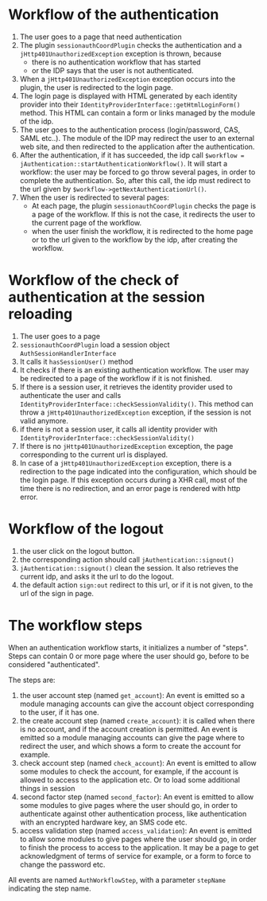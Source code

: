 Workflow of the authentication
===============================

1. The user goes to a page that need authentication
2. The plugin `sessionauthCoordPlugin` checks the authentication
   and a `jHttp401UnauthorizedException` exception is thrown, because
   - there is no authentication workflow that has started
   - or the IDP says that the user is not authenticated.
2. When a `jHttp401UnauthorizedException` exception occurs into the plugin,
   the user is redirected to the login page.
3. The login page is displayed with HTML generated by each identity provider
   into their `IdentityProviderInterface::getHtmlLoginForm()` method.
   This HTML can contain a form or links managed by the module of the idp.
4. The user goes to the authentication process (login/password, CAS, SAML etc..).
   The module of the IDP may redirect the user to an external web site, and
   then redirected to the application after the authentication.
5. After the authentication, if it has succeeded, the idp call `$workflow = jAuthentication::startAuthenticationWorkflow()`.
   It will start a workflow: the user may be forced to go throw several pages,
   in order to complete the authentication. So, after this call, the idp must
   redirect to the url given by `$workflow->getNextAuthenticationUrl()`.
6. When the user is redirected to several pages:
   - At each page, the plugin `sessionauthCoordPlugin` checks the page is a page of
     the workflow. If this is not the case, it redirects the user to the current page
     of the workflow.
   - when the user finish the workflow, it is redirected to the home page or to
     the url given to the workflow by the idp, after creating the workflow.


Workflow of the check of authentication at the session reloading
================================================================

1. The user goes to a page
2. `sessionauthCoordPlugin` load a session object `AuthSessionHandlerInterface`
3. It calls it `hasSessionUser()` method
4. It checks if there is an existing authentication workflow. The user may be redirected
   to a page of the workflow if it is not finished.
4. If there is a session user, it retrieves the identity provider used to authenticate the
   user and calls `IdentityProviderInterface::checkSessionValidity()`. This method
   can throw a `jHttp401UnauthorizedException` exception, if the session is not valid anymore.
5. if there is not a session user, it calls all identity provider with
   `IdentityProviderInterface::checkSessionValidity()`
6. If there is no `jHttp401UnauthorizedException` exception, the page corresponding
   to the current url is displayed.
6. In case of a `jHttp401UnauthorizedException` exception, there is a redirection to
   the page indicated into the configuration, which should be the login page.
   If this exception occurs during a XHR call, most of the time there is no redirection, 
   and an error page is rendered with http error.



Workflow of the logout
======================

1. the user click on the logout button.
2. the corresponding action should call `jAuthentication::signout()`
3. `jAuthentication::signout()` clean the session. It also retrieves the current
   idp, and asks it the url to do the logout.
4. the default action `sign:out` redirect to this url, or if it is not given, to
   the url of the sign in page.


The workflow steps
==================

When an authentication workflow starts, it initializes a number of "steps".
Steps can contain 0 or more page where the user should go, before to be considered
"authenticated".

The steps are:

1. the user account step (named `get_account`): An event is emitted so a module managing accounts can
   give the account object corresponding to the user, if it has one.
2. the create account step (named `create_account`): it is called when there is no account, and if the account
   creation is permitted. An event is emitted so a module managing accounts can give
   the page where to redirect the user, and which shows a form to create the account
   for example.
3. check account step (named `check_account`): An event is emitted to allow some modules
   to check the account, for example, if the account is allowed to access to the application etc.
   Or to load some additional things in session
4. second factor step (named `second_factor`): An event is emitted to allow some modules to give pages
   where the user should go, in order to authenticate against other authentication process,
   like authentication with an encrypted hardware key, an SMS code etc.
5. access validation step (named `access_validation`): An event is emitted to allow some modules to give pages
   where the user should go, in order to finish the process to access to the application.
   It may be a page to get acknowledgment of terms of service for example, or a form to
   force to change the password etc.

All events are named `AuthWorkflowStep`, with a parameter `stepName` indicating the step name.

   